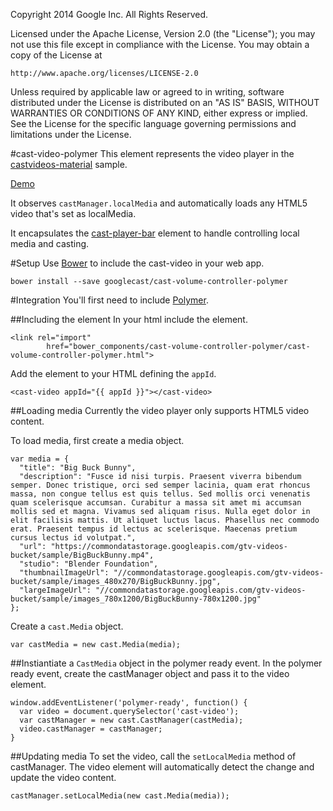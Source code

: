Copyright 2014 Google Inc. All Rights Reserved.

Licensed under the Apache License, Version 2.0 (the "License");
you may not use this file except in compliance with the License.
You may obtain a copy of the License at

    http://www.apache.org/licenses/LICENSE-2.0

Unless required by applicable law or agreed to in writing, software
distributed under the License is distributed on an "AS IS" BASIS,
WITHOUT WARRANTIES OR CONDITIONS OF ANY KIND, either express or implied.
See the License for the specific language governing permissions and
limitations under the License.

#cast-video-polymer
This element represents the video player in the [castvideos-material](https://github.com/googlecast/CastVideos-material) sample.

[Demo](http://googlecast.github.io/cast-video-polymer/demo.html)

It observes `castManager.localMedia` and automatically loads any HTML5 video that's set as 
localMedia.

It encapsulates the [cast-player-bar](https://github.com/googlecast/cast-player-bar-polymer) element to handle controlling local media and casting.

#Setup
Use [Bower](http://bower.io/) to include the cast-video in your web app.

    bower install --save googlecast/cast-volume-controller-polymer
    
#Integration
You'll first need to include [Polymer](https://www.polymer-project.org/0.5/docs/start/getting-the-code.html).

##Including the element
In your html include the element.

    <link rel="import"
            href="bower_components/cast-volume-controller-polymer/cast-volume-controller-polymer.html">

Add the element to your HTML defining the `appId`.

    <cast-video appId="{{ appId }}"></cast-video>

##Loading media
Currently the video player only supports HTML5 video content.
 
To load media, first create a media object.

    var media = {
      "title": "Big Buck Bunny",
      "description": "Fusce id nisi turpis. Praesent viverra bibendum semper. Donec tristique, orci sed semper lacinia, quam erat rhoncus massa, non congue tellus est quis tellus. Sed mollis orci venenatis quam scelerisque accumsan. Curabitur a massa sit amet mi accumsan mollis sed et magna. Vivamus sed aliquam risus. Nulla eget dolor in elit facilisis mattis. Ut aliquet luctus lacus. Phasellus nec commodo erat. Praesent tempus id lectus ac scelerisque. Maecenas pretium cursus lectus id volutpat.",
      "url": "https://commondatastorage.googleapis.com/gtv-videos-bucket/sample/BigBuckBunny.mp4",
      "studio": "Blender Foundation",
      "thumbnailImageUrl": "//commondatastorage.googleapis.com/gtv-videos-bucket/sample/images_480x270/BigBuckBunny.jpg",
      "largeImageUrl": "//commondatastorage.googleapis.com/gtv-videos-bucket/sample/images_780x1200/BigBuckBunny-780x1200.jpg"
    };

Create a `cast.Media` object.
    
    var castMedia = new cast.Media(media);

##Instiantiate a `CastMedia` object in the polymer ready event.
In the polymer ready event, create the castManager object and pass it to the video element.

    window.addEventListener('polymer-ready', function() {
      var video = document.querySelector('cast-video');
      var castManager = new cast.CastManager(castMedia);
      video.castManager = castManager;
    }

##Updating media
To set the video, call the `setLocalMedia` method of castManager.  The video element will 
automatically detect the change and update the video content.

    castManager.setLocalMedia(new cast.Media(media));
